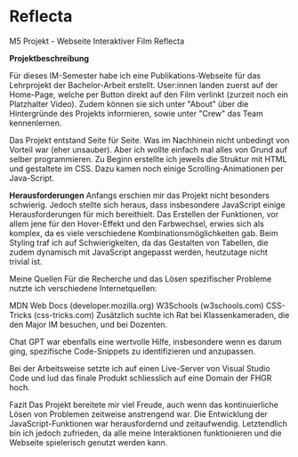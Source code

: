 # Reflecta

M5 Projekt - Webseite Interaktiver Film Reflecta

<b>Projektbeschreibung</b>

Für dieses IM-Semester habe ich eine Publikations-Webseite für das Lehrprojekt der Bachelor-Arbeit erstellt. User:innen landen zuerst auf der Home-Page, welche per Button direkt auf den Film verlinkt (zurzeit noch ein Platzhalter Video). Zudem können sie sich unter "About" über die Hintergründe des Projekts informieren, sowie unter "Crew" das Team kennenlernen.

Das Projekt entstand Seite für Seite. Was im Nachhinein nicht unbedingt von Vorteil war (eher unsauber). Aber ich wollte einfach mal alles von Grund auf selber programmieren.
Zu Beginn erstellte ich jeweils die Struktur mit HTML und gestaltete im CSS. Dazu kamen noch einige Scrolling-Animationen per Java-Script. 

<b>Herausforderungen</b>
Anfangs erschien mir das Projekt nicht besonders schwierig. Jedoch stellte sich heraus, dass insbesondere JavaScript einige Herausforderungen für mich bereithielt. Das Erstellen der Funktionen, vor allem jene für den Hover-Effekt und den Farbwechsel, erwies sich als komplex, da es viele verschiedene Kombinationsmöglichkeiten gab. Beim Styling traf ich auf Schwierigkeiten, da das Gestalten von Tabellen, die zudem dynamisch mit JavaScript angepasst werden, heutzutage nicht trivial ist.

Meine Quellen
Für die Recherche und das Lösen spezifischer Probleme nutzte ich verschiedene Internetquellen:

MDN Web Docs (developer.mozilla.org)
W3Schools (w3schools.com)
CSS-Tricks (css-tricks.com)
Zusätzlich suchte ich Rat bei Klassenkameraden, die den Major IM besuchen, und bei Dozenten.

Chat GPT war ebenfalls eine wertvolle Hilfe, insbesondere wenn es darum ging, spezifische Code-Snippets zu identifizieren und anzupassen.

Bei der Arbeitsweise setzte ich auf einen Live-Server von Visual Studio Code und lud das finale Produkt schliesslich auf eine Domain der FHGR hoch.

Fazit
Das Projekt bereitete mir viel Freude, auch wenn das kontinuierliche Lösen von Problemen zeitweise anstrengend war. Die Entwicklung der JavaScript-Funktionen war herausfordernd und zeitaufwendig. Letztendlich bin ich jedoch zufrieden, da alle meine Interaktionen funktionieren und die Webseite spielerisch genutzt werden kann.
